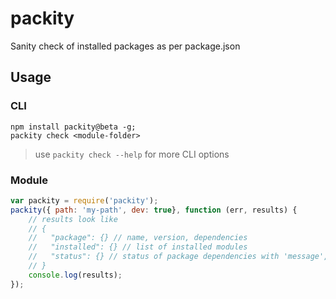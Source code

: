 # packity
Sanity check of installed packages as per package.json

## Usage

### CLI

```terminal
npm install packity@beta -g;
packity check <module-folder>
```

> use `packity check --help` for more CLI options

### Module

```javascript
var packity = require('packity');
packity({ path: 'my-path', dev: true}, function (err, results) {
	// results look like
	// {
	//   "package": {} // name, version, dependencies
	//   "installed": {} // list of installed modules
	//   "status": {} // status of package dependencies with 'message', 'code', 'ok' keys.
	// }
	console.log(results);
});
```

